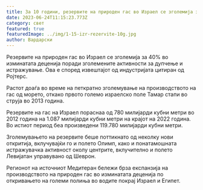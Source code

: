 ```yaml
---
title: За 10 години, резервите на природен гас во Израел се зголемија за 40 отсто
date: 2023-06-24T11:15:23.773Z
category: свет
featured: true
featuredImage: ../img/1-15-izr-rezervite-10g.jpg
author: Вардарски
---
```

Резервите на природен гас во Израел се зголемија за 40% во изминатата деценија поради зголемените активности за дупчење и истражување. Ова е според извештајот од индустријата цитиран од Ројтерс.

Растот доаѓа во време на петкратно зголемување на производството на гас од морето, откако првото големо израелско поле Тамар стапи во струја во 2013 година.

Резервите на гас на Израел пораснаа од 780 милијарди кубни метри во 2012 година на 1.087 милијарди кубни метри на крајот на 2022 година. Во истиот период беа произведени 119.780 милијарди кубни метри.

Зголемувањето на резервите беше поттикнато од неколку нови откритија, вклучувајќи го и полето Олимп, како и понатамошната истражувачка активност околу центрите, вклучително и полето Левијатан управувано од Шеврон.

Регионот на источниот Медитеран бележи брза експанзија на производството на природен гас во изминатата деценија по откривањето на големи полиња во водите покрај Израел и Египет.